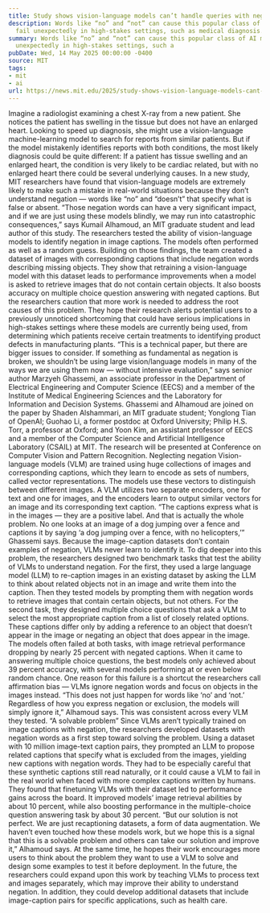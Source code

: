 ```yaml
---
title: Study shows vision-language models can’t handle queries with negation words
description: Words like “no” and “not” can cause this popular class of AI models to
  fail unexpectedly in high-stakes settings, such as medical diagnosis.
summary: Words like “no” and “not” can cause this popular class of AI models to fail
  unexpectedly in high-stakes settings, such a
pubDate: Wed, 14 May 2025 00:00:00 -0400
source: MIT
tags:
- mit
- ai
url: https://news.mit.edu/2025/study-shows-vision-language-models-cant-handle-negation-words-queries-0514
---
```


Imagine a radiologist examining a chest X-ray from a new patient. She notices the patient has swelling in the tissue but does not have an enlarged heart. Looking to speed up diagnosis, she might use a vision-language machine-learning model to search for reports from similar patients.
But if the model mistakenly identifies reports with both conditions, the most likely diagnosis could be quite different: If a patient has tissue swelling and an enlarged heart, the condition is very likely to be cardiac related, but with no enlarged heart there could be several underlying causes.
In a new study, MIT researchers have found that vision-language models are extremely likely to make such a mistake in real-world situations because they don’t understand negation — words like “no” and “doesn’t” that specify what is false or absent.
“Those negation words can have a very significant impact, and if we are just using these models blindly, we may run into catastrophic consequences,” says Kumail Alhamoud, an MIT graduate student and lead author of this study.
The researchers tested the ability of vision-language models to identify negation in image captions. The models often performed as well as a random guess. Building on those findings, the team created a dataset of images with corresponding captions that include negation words describing missing objects.
They show that retraining a vision-language model with this dataset leads to performance improvements when a model is asked to retrieve images that do not contain certain objects. It also boosts accuracy on multiple choice question answering with negated captions.
But the researchers caution that more work is needed to address the root causes of this problem. They hope their research alerts potential users to a previously unnoticed shortcoming that could have serious implications in high-stakes settings where these models are currently being used, from determining which patients receive certain treatments to identifying product defects in manufacturing plants.
“This is a technical paper, but there are bigger issues to consider. If something as fundamental as negation is broken, we shouldn’t be using large vision/language models in many of the ways we are using them now — without intensive evaluation,” says senior author Marzyeh Ghassemi, an associate professor in the Department of Electrical Engineering and Computer Science (EECS) and a member of the Institute of Medical Engineering Sciences and the Laboratory for Information and Decision Systems.
Ghassemi and Alhamoud are joined on the paper by Shaden Alshammari, an MIT graduate student; Yonglong Tian of OpenAI; Guohao Li, a former postdoc at Oxford University; Philip H.S. Torr, a professor at Oxford; and Yoon Kim, an assistant professor of EECS and a member of the Computer Science and Artificial Intelligence Laboratory (CSAIL) at MIT. The research will be presented at Conference on Computer Vision and Pattern Recognition.
Neglecting negation
Vision-language models (VLM) are trained using huge collections of images and corresponding captions, which they learn to encode as sets of numbers, called vector representations. The models use these vectors to distinguish between different images.
A VLM utilizes two separate encoders, one for text and one for images, and the encoders learn to output similar vectors for an image and its corresponding text caption.
“The captions express what is in the images — they are a positive label. And that is actually the whole problem. No one looks at an image of a dog jumping over a fence and captions it by saying ‘a dog jumping over a fence, with no helicopters,’” Ghassemi says.
Because the image-caption datasets don’t contain examples of negation, VLMs never learn to identify it.
To dig deeper into this problem, the researchers designed two benchmark tasks that test the ability of VLMs to understand negation.
For the first, they used a large language model (LLM) to re-caption images in an existing dataset by asking the LLM to think about related objects not in an image and write them into the caption. Then they tested models by prompting them with negation words to retrieve images that contain certain objects, but not others.
For the second task, they designed multiple choice questions that ask a VLM to select the most appropriate caption from a list of closely related options. These captions differ only by adding a reference to an object that doesn’t appear in the image or negating an object that does appear in the image.
The models often failed at both tasks, with image retrieval performance dropping by nearly 25 percent with negated captions. When it came to answering multiple choice questions, the best models only achieved about 39 percent accuracy, with several models performing at or even below random chance.
One reason for this failure is a shortcut the researchers call affirmation bias — VLMs ignore negation words and focus on objects in the images instead.
“This does not just happen for words like ‘no’ and ‘not.’ Regardless of how you express negation or exclusion, the models will simply ignore it,” Alhamoud says.
This was consistent across every VLM they tested.
“A solvable problem”
Since VLMs aren’t typically trained on image captions with negation, the researchers developed datasets with negation words as a first step toward solving the problem.
Using a dataset with 10 million image-text caption pairs, they prompted an LLM to propose related captions that specify what is excluded from the images, yielding new captions with negation words.
They had to be especially careful that these synthetic captions still read naturally, or it could cause a VLM to fail in the real world when faced with more complex captions written by humans.
They found that finetuning VLMs with their dataset led to performance gains across the board. It improved models’ image retrieval abilities by about 10 percent, while also boosting performance in the multiple-choice question answering task by about 30 percent.
“But our solution is not perfect. We are just recaptioning datasets, a form of data augmentation. We haven’t even touched how these models work, but we hope this is a signal that this is a solvable problem and others can take our solution and improve it,” Alhamoud says.
At the same time, he hopes their work encourages more users to think about the problem they want to use a VLM to solve and design some examples to test it before deployment.
In the future, the researchers could expand upon this work by teaching VLMs to process text and images separately, which may improve their ability to understand negation. In addition, they could develop additional datasets that include image-caption pairs for specific applications, such as health care.